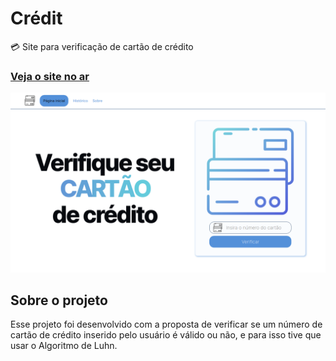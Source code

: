 # Crédit
💳 Site para verificação de cartão de crédito

### [Veja o site no ar](https://credit-validation.netlify.app/index.html)

![Screenshot 1](screenshot.png)

## Sobre o projeto
Esse projeto foi desenvolvido com a proposta de verificar se um número de cartão de crédito inserido pelo usuário é válido ou não, e para isso tive que usar o Algoritmo de Luhn.